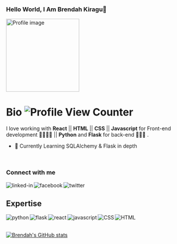 ### Hello World, I Am Brendah Kiragu👋
<a href="https://github.com/BrendahKiragu" target="_blank">
  <img src="https://images.unsplash.com/photo-1647166545674-ce28ce93bdca?q=80&w=870&auto=format&fit=crop&ixlib=rb-4.0.3&ixid=M3wxMjA3fDB8MHxwaG90by1wYWdlfHx8fGVufDB8fHx8fA%3D%3D" alt="Profile image" width="200"/>
</a>
<br>

# Bio ![Profile View Counter](https://komarev.com/ghpvc/?username=BrendahKiragu)

I love working with **React** || **HTML** || **CSS** || **Javascript** for Front-end development 👩🧑🏻‍💻 || **Python** and **Flask** for back-end  👩🏽‍💻 .
  - 🌱 Currently Learning SQLAlchemy & Flask in depth

<br>

### Connect with me

[<img align="left" alt="linked-in" src="https://img.shields.io/badge/linkedin-%230077B5.svg?&style=for-the-badge&logo=linkedin&logoColor=white" />](https://www.linkedin.com/in/brendah-mwihaki-kiragu-10432218a)

[<img align="left" alt="facebook" src="https://img.shields.io/badge/facebook-%231877F2.svg?&style=for-the-badge&logo=facebook&logoColor=white" />](https://web.facebook.com/brendah_kiragu/)

[<img align="left" alt="twitter" src="https://img.shields.io/badge/twitter-%231DA1F2.svg?&style=for-the-badge&logo=twitter&logoColor=white" />](https://twitter.com/brendah_kiragu)

<br>

## Expertise
<img align="left" alt="python" src="https://img.shields.io/badge/python%20-%2343853D.svg?&style=for-the-badge&logo=python&logoColor=white" />
<img align="left" alt="flask" src="https://img.shields.io/badge/flask-000000?logo=flask&logoColor=white&style=for-the-badge" />
<img align="left" alt="react" src="https://img.shields.io/badge/react%20-%2320232a.svg?&style=for-the-badge&logo=react&logoColor=%2361DAFB" />
<img align="left" alt="javascript" src="https://img.shields.io/badge/javascript-%23323330.svg?&style=for-the-badge&logo=javascript&logoColor=%23F7DF1E" />
<img align="left" alt="CSS" src="https://img.shields.io/badge/css%20-%231572B6.svg?&style=for-the-badge&logo=css3&logoColor=white" />
<img align="left" alt="HTML" src="https://img.shields.io/badge/html%20-%231572B6.svg?&style=for-the-badge&logo=html5&logoColor=white" />

<br><br>

[![Brendah's GitHub stats](https://github-readme-stats.vercel.app/api?username=BrendahKiragu&count_private=true&show_icons=true&theme=radical&hide_rank=false)](https://github.com/anuraghazra/github-readme-stats)

<!-- [![Top Langs](https://github-readme-stats.vercel.app/api/top-langs/?username=Albert-Byrone&layout=compact)](https://github.com/anuraghazra/github-readme-stats) -->

